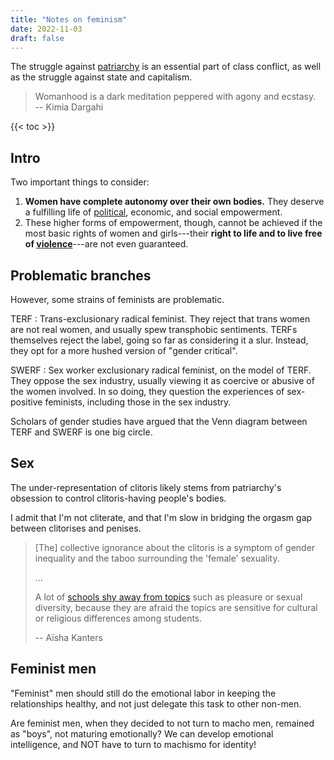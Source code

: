 ```yaml
---
title: "Notes on feminism"
date: 2022-11-03
draft: false
---
```


The struggle against [patriarchy](/patriarchy) is an essential
part of class conflict,
as well as the struggle against state and capitalism.

> Womanhood is a dark meditation peppered with agony and ecstasy.  
> -- Kimia Dargahi

{{< toc >}}

## Intro

Two important things to consider:

1. **Women have complete autonomy over their own bodies.** They deserve
   a fulfilling life of [political](/politics), economic, and social
   empowerment.
2. These higher forms of empowerment, though, cannot be achieved if the
   most basic rights of women and girls---their **right to life and to
   live free of [violence](/violence)**---are not even guaranteed.

## Problematic branches

However, some strains of feminists are problematic.

TERF
: Trans-exclusionary radical feminist. They reject that trans women are
not real women, and usually spew transphobic sentiments. TERFs
themselves reject the label, going so far as considering it a slur.
Instead, they opt for a more hushed version of "gender critical".

SWERF
: Sex worker exclusionary radical feminist, on the model of TERF. They
oppose the sex industry, usually viewing it as coercive or abusive of
the women involved. In so doing, they question the experiences of
sex-positive feminists, including those in the sex industry.

Scholars of gender studies have argued that the Venn diagram
between TERF and SWERF is one big circle.

## Sex

The under-representation of clitoris likely stems
from patriarchy's obsession to control clitoris-having people's bodies.

I admit that I'm not cliterate,
and that I'm slow in bridging the orgasm gap
between clitorises and penises.

> [The] collective ignorance about the clitoris is a symptom of gender
> inequality and the taboo surrounding the 'female' sexuality.
>
> ...
>
> A lot of [schools shy away from topics](/pedagogy) such as pleasure or
> sexual diversity, because they are afraid the topics are sensitive for
> cultural or religious differences among students.
>
> -- Aïsha Kanters

## Feminist men

"Feminist" men should still do the emotional labor in keeping the
relationships healthy, and not just delegate this task to other non-men.

Are feminist men, when they decided to not turn to macho men, remained
as "boys", not maturing emotionally? We can develop emotional
intelligence, and NOT have to turn to machismo for identity!
